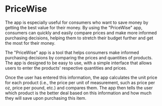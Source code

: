 # PriceWise

The app is especially useful for consumers who want to save money by getting the best value for their money. By using the "PriceWise" app, consumers can quickly and easily compare prices and make more informed purchasing decisions, helping them to stretch their budget further and get the most for their money.

The "PriceWise" app is a tool that helps consumers make informed purchasing decisions by comparing the prices and quantities of products. The app is designed to be easy to use, with a simple interface that allows users to enter the products' respective quantities and prices.

Once the user has entered this information, the app calculates the unit price for each product (i.e., the price per unit of measurement, such as price per oz, price per pound, etc.) and compares them. The app then tells the user which product is the better deal based on this information and how much they will save upon purchasing this item.
